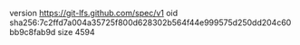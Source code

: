 version https://git-lfs.github.com/spec/v1
oid sha256:7c2ffd7a004a35725f800d628302b564f44e999575d250dd204c60bb9c8fab9d
size 4594
